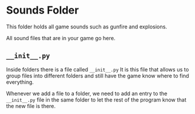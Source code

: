# Sounds Folder

This folder holds all game sounds such as gunfire and explosions. 

All sound files that are in your game go here. 

## `__init__.py` 

Inside folders there is a file called `__init__.py` It is this file that allows us to group files into different folders and still have the game know where to find everything. 

Whenever we add a file to a folder, we need to add an entry to the `__init__.py` file in the same folder to let the rest of the program know that the new file is there.
